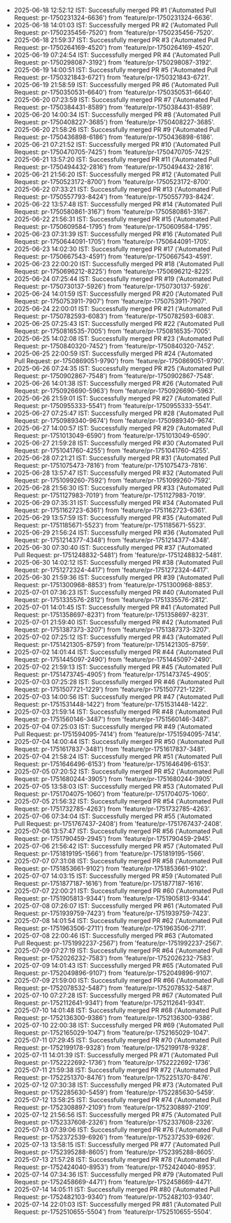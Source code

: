 
- 2025-06-18 12:52:12 IST: Successfully merged PR #1 ('Automated Pull Request: pr-1750231324-6636') from 'feature/pr-1750231324-6636'.
- 2025-06-18 14:01:03 IST: Successfully merged PR #2 ('Automated Pull Request: pr-1750235456-7520') from 'feature/pr-1750235456-7520'.
- 2025-06-18 21:59:37 IST: Successfully merged PR #3 ('Automated Pull Request: pr-1750264169-4520') from 'feature/pr-1750264169-4520'.
- 2025-06-19 07:24:54 IST: Successfully merged PR #4 ('Automated Pull Request: pr-1750298087-3192') from 'feature/pr-1750298087-3192'.
- 2025-06-19 14:00:51 IST: Successfully merged PR #5 ('Automated Pull Request: pr-1750321843-6721') from 'feature/pr-1750321843-6721'.
- 2025-06-19 21:58:59 IST: Successfully merged PR #6 ('Automated Pull Request: pr-1750350531-6640') from 'feature/pr-1750350531-6640'.
- 2025-06-20 07:23:59 IST: Successfully merged PR #7 ('Automated Pull Request: pr-1750384431-8589') from 'feature/pr-1750384431-8589'.
- 2025-06-20 14:00:34 IST: Successfully merged PR #8 ('Automated Pull Request: pr-1750408227-3685') from 'feature/pr-1750408227-3685'.
- 2025-06-20 21:58:26 IST: Successfully merged PR #9 ('Automated Pull Request: pr-1750436898-6186') from 'feature/pr-1750436898-6186'.
- 2025-06-21 07:21:52 IST: Successfully merged PR #10 ('Automated Pull Request: pr-1750470705-7425') from 'feature/pr-1750470705-7425'.
- 2025-06-21 13:57:20 IST: Successfully merged PR #11 ('Automated Pull Request: pr-1750494432-2816') from 'feature/pr-1750494432-2816'.
- 2025-06-21 21:56:20 IST: Successfully merged PR #12 ('Automated Pull Request: pr-1750523172-8700') from 'feature/pr-1750523172-8700'.
- 2025-06-22 07:33:21 IST: Successfully merged PR #13 ('Automated Pull Request: pr-1750557793-8424') from 'feature/pr-1750557793-8424'.
- 2025-06-22 13:57:48 IST: Successfully merged PR #14 ('Automated Pull Request: pr-1750580861-3167') from 'feature/pr-1750580861-3167'.
- 2025-06-22 21:56:31 IST: Successfully merged PR #15 ('Automated Pull Request: pr-1750609584-1795') from 'feature/pr-1750609584-1795'.
- 2025-06-23 07:31:39 IST: Successfully merged PR #16 ('Automated Pull Request: pr-1750644091-1705') from 'feature/pr-1750644091-1705'.
- 2025-06-23 14:02:30 IST: Successfully merged PR #17 ('Automated Pull Request: pr-1750667543-4591') from 'feature/pr-1750667543-4591'.
- 2025-06-23 22:00:20 IST: Successfully merged PR #18 ('Automated Pull Request: pr-1750696212-8225') from 'feature/pr-1750696212-8225'.
- 2025-06-24 07:25:44 IST: Successfully merged PR #19 ('Automated Pull Request: pr-1750730137-5926') from 'feature/pr-1750730137-5926'.
- 2025-06-24 14:01:59 IST: Successfully merged PR #20 ('Automated Pull Request: pr-1750753911-7907') from 'feature/pr-1750753911-7907'.
- 2025-06-24 22:00:01 IST: Successfully merged PR #21 ('Automated Pull Request: pr-1750782593-6083') from 'feature/pr-1750782593-6083'.
- 2025-06-25 07:25:43 IST: Successfully merged PR #22 ('Automated Pull Request: pr-1750816535-7005') from 'feature/pr-1750816535-7005'.
- 2025-06-25 14:02:08 IST: Successfully merged PR #23 ('Automated Pull Request: pr-1750840320-7452') from 'feature/pr-1750840320-7452'.
- 2025-06-25 22:00:59 IST: Successfully merged PR #24 ('Automated Pull Request: pr-1750869051-9790') from 'feature/pr-1750869051-9790'.
- 2025-06-26 07:24:35 IST: Successfully merged PR #25 ('Automated Pull Request: pr-1750902867-7548') from 'feature/pr-1750902867-7548'.
- 2025-06-26 14:01:38 IST: Successfully merged PR #26 ('Automated Pull Request: pr-1750926690-5963') from 'feature/pr-1750926690-5963'.
- 2025-06-26 21:59:01 IST: Successfully merged PR #27 ('Automated Pull Request: pr-1750955333-5541') from 'feature/pr-1750955333-5541'.
- 2025-06-27 07:25:47 IST: Successfully merged PR #28 ('Automated Pull Request: pr-1750989340-9674') from 'feature/pr-1750989340-9674'.
- 2025-06-27 14:00:57 IST: Successfully merged PR #29 ('Automated Pull Request: pr-1751013049-6590') from 'feature/pr-1751013049-6590'.
- 2025-06-27 21:59:28 IST: Successfully merged PR #30 ('Automated Pull Request: pr-1751041760-4255') from 'feature/pr-1751041760-4255'.
- 2025-06-28 07:21:21 IST: Successfully merged PR #31 ('Automated Pull Request: pr-1751075473-7816') from 'feature/pr-1751075473-7816'.
- 2025-06-28 13:57:47 IST: Successfully merged PR #32 ('Automated Pull Request: pr-1751099260-7592') from 'feature/pr-1751099260-7592'.
- 2025-06-28 21:56:30 IST: Successfully merged PR #33 ('Automated Pull Request: pr-1751127983-7019') from 'feature/pr-1751127983-7019'.
- 2025-06-29 07:35:31 IST: Successfully merged PR #34 ('Automated Pull Request: pr-1751162723-6361') from 'feature/pr-1751162723-6361'.
- 2025-06-29 13:57:59 IST: Successfully merged PR #35 ('Automated Pull Request: pr-1751185671-5523') from 'feature/pr-1751185671-5523'.
- 2025-06-29 21:56:24 IST: Successfully merged PR #36 ('Automated Pull Request: pr-1751214377-4348') from 'feature/pr-1751214377-4348'.
- 2025-06-30 07:30:40 IST: Successfully merged PR #37 ('Automated Pull Request: pr-1751248832-5481') from 'feature/pr-1751248832-5481'.
- 2025-06-30 14:02:12 IST: Successfully merged PR #38 ('Automated Pull Request: pr-1751272324-4417') from 'feature/pr-1751272324-4417'.
- 2025-06-30 21:59:36 IST: Successfully merged PR #39 ('Automated Pull Request: pr-1751300968-8853') from 'feature/pr-1751300968-8853'.
- 2025-07-01 07:36:23 IST: Successfully merged PR #40 ('Automated Pull Request: pr-1751335576-2812') from 'feature/pr-1751335576-2812'.
- 2025-07-01 14:01:45 IST: Successfully merged PR #41 ('Automated Pull Request: pr-1751358697-8231') from 'feature/pr-1751358697-8231'.
- 2025-07-01 21:59:40 IST: Successfully merged PR #42 ('Automated Pull Request: pr-1751387373-3207') from 'feature/pr-1751387373-3207'.
- 2025-07-02 07:25:12 IST: Successfully merged PR #43 ('Automated Pull Request: pr-1751421305-8759') from 'feature/pr-1751421305-8759'.
- 2025-07-02 14:01:44 IST: Successfully merged PR #44 ('Automated Pull Request: pr-1751445097-2490') from 'feature/pr-1751445097-2490'.
- 2025-07-02 21:59:13 IST: Successfully merged PR #45 ('Automated Pull Request: pr-1751473745-4905') from 'feature/pr-1751473745-4905'.
- 2025-07-03 07:25:28 IST: Successfully merged PR #46 ('Automated Pull Request: pr-1751507721-1229') from 'feature/pr-1751507721-1229'.
- 2025-07-03 14:00:56 IST: Successfully merged PR #47 ('Automated Pull Request: pr-1751531448-1422') from 'feature/pr-1751531448-1422'.
- 2025-07-03 21:59:14 IST: Successfully merged PR #48 ('Automated Pull Request: pr-1751560146-3487') from 'feature/pr-1751560146-3487'.
- 2025-07-04 07:25:03 IST: Successfully merged PR #49 ('Automated Pull Request: pr-1751594095-7414') from 'feature/pr-1751594095-7414'.
- 2025-07-04 14:00:44 IST: Successfully merged PR #50 ('Automated Pull Request: pr-1751617837-3481') from 'feature/pr-1751617837-3481'.
- 2025-07-04 21:58:24 IST: Successfully merged PR #51 ('Automated Pull Request: pr-1751646496-6153') from 'feature/pr-1751646496-6153'.
- 2025-07-05 07:20:52 IST: Successfully merged PR #52 ('Automated Pull Request: pr-1751680244-3905') from 'feature/pr-1751680244-3905'.
- 2025-07-05 13:58:03 IST: Successfully merged PR #53 ('Automated Pull Request: pr-1751704075-1060') from 'feature/pr-1751704075-1060'.
- 2025-07-05 21:56:32 IST: Successfully merged PR #54 ('Automated Pull Request: pr-1751732785-4263') from 'feature/pr-1751732785-4263'.
- 2025-07-06 07:34:04 IST: Successfully merged PR #55 ('Automated Pull Request: pr-1751767437-2408') from 'feature/pr-1751767437-2408'.
- 2025-07-06 13:57:47 IST: Successfully merged PR #56 ('Automated Pull Request: pr-1751790459-2945') from 'feature/pr-1751790459-2945'.
- 2025-07-06 21:56:42 IST: Successfully merged PR #57 ('Automated Pull Request: pr-1751819195-1566') from 'feature/pr-1751819195-1566'.
- 2025-07-07 07:31:08 IST: Successfully merged PR #58 ('Automated Pull Request: pr-1751853661-9102') from 'feature/pr-1751853661-9102'.
- 2025-07-07 14:03:15 IST: Successfully merged PR #59 ('Automated Pull Request: pr-1751877187-1616') from 'feature/pr-1751877187-1616'.
- 2025-07-07 22:00:21 IST: Successfully merged PR #60 ('Automated Pull Request: pr-1751905813-9344') from 'feature/pr-1751905813-9344'.
- 2025-07-08 07:26:07 IST: Successfully merged PR #61 ('Automated Pull Request: pr-1751939759-7423') from 'feature/pr-1751939759-7423'.
- 2025-07-08 14:01:54 IST: Successfully merged PR #62 ('Automated Pull Request: pr-1751963506-2711') from 'feature/pr-1751963506-2711'.
- 2025-07-08 22:00:46 IST: Successfully merged PR #63 ('Automated Pull Request: pr-1751992237-2567') from 'feature/pr-1751992237-2567'.
- 2025-07-09 07:27:19 IST: Successfully merged PR #64 ('Automated Pull Request: pr-1752026232-7583') from 'feature/pr-1752026232-7583'.
- 2025-07-09 14:01:43 IST: Successfully merged PR #65 ('Automated Pull Request: pr-1752049896-9107') from 'feature/pr-1752049896-9107'.
- 2025-07-09 21:59:00 IST: Successfully merged PR #66 ('Automated Pull Request: pr-1752078532-5487') from 'feature/pr-1752078532-5487'.
- 2025-07-10 07:27:28 IST: Successfully merged PR #67 ('Automated Pull Request: pr-1752112641-9341') from 'feature/pr-1752112641-9341'.
- 2025-07-10 14:01:48 IST: Successfully merged PR #68 ('Automated Pull Request: pr-1752136300-9386') from 'feature/pr-1752136300-9386'.
- 2025-07-10 22:00:38 IST: Successfully merged PR #69 ('Automated Pull Request: pr-1752165029-1047') from 'feature/pr-1752165029-1047'.
- 2025-07-11 07:29:45 IST: Successfully merged PR #70 ('Automated Pull Request: pr-1752199178-9328') from 'feature/pr-1752199178-9328'.
- 2025-07-11 14:01:39 IST: Successfully merged PR #71 ('Automated Pull Request: pr-1752222692-1736') from 'feature/pr-1752222692-1736'.
- 2025-07-11 21:59:38 IST: Successfully merged PR #72 ('Automated Pull Request: pr-1752251370-8476') from 'feature/pr-1752251370-8476'.
- 2025-07-12 07:30:38 IST: Successfully merged PR #73 ('Automated Pull Request: pr-1752285630-5459') from 'feature/pr-1752285630-5459'.
- 2025-07-12 13:58:25 IST: Successfully merged PR #74 ('Automated Pull Request: pr-1752308897-2109') from 'feature/pr-1752308897-2109'.
- 2025-07-12 21:56:56 IST: Successfully merged PR #75 ('Automated Pull Request: pr-1752337608-2326') from 'feature/pr-1752337608-2326'.
- 2025-07-13 07:39:06 IST: Successfully merged PR #76 ('Automated Pull Request: pr-1752372539-6926') from 'feature/pr-1752372539-6926'.
- 2025-07-13 13:58:15 IST: Successfully merged PR #77 ('Automated Pull Request: pr-1752395288-8605') from 'feature/pr-1752395288-8605'.
- 2025-07-13 21:57:28 IST: Successfully merged PR #78 ('Automated Pull Request: pr-1752424040-8953') from 'feature/pr-1752424040-8953'.
- 2025-07-14 07:34:36 IST: Successfully merged PR #79 ('Automated Pull Request: pr-1752458669-4471') from 'feature/pr-1752458669-4471'.
- 2025-07-14 14:05:11 IST: Successfully merged PR #80 ('Automated Pull Request: pr-1752482103-9340') from 'feature/pr-1752482103-9340'.
- 2025-07-14 22:01:03 IST: Successfully merged PR #81 ('Automated Pull Request: pr-1752510655-5504') from 'feature/pr-1752510655-5504'.
